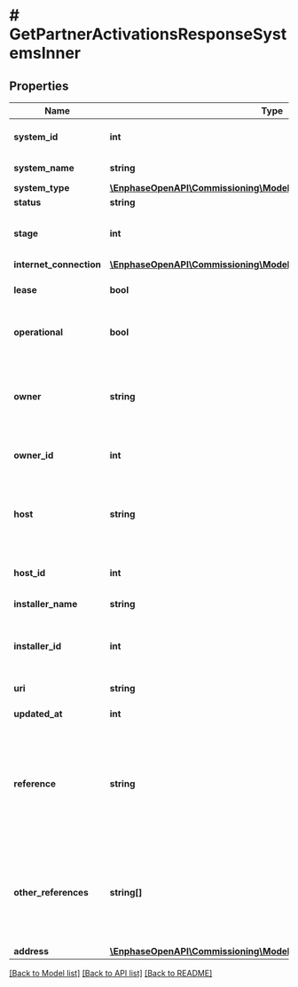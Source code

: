 # # GetPartnerActivationsResponseSystemsInner

## Properties

Name | Type | Description | Notes
------------ | ------------- | ------------- | -------------
**system_id** | **int** | Enlighten ID of this system. System-generated. | [optional]
**system_name** | **string** | Name of the system. | [optional]
**system_type** | [**\EnphaseOpenAPI\Commissioning\Model\SystemTypeEnum**](SystemTypeEnum.md) |  | [optional]
**status** | **string** | System&#39;s status. | [optional]
**stage** | **int** | What stage of the activation process this activation is in. System-generated. | [optional]
**internet_connection** | [**\EnphaseOpenAPI\Commissioning\Model\SystemInternetConnectionEnum**](SystemInternetConnectionEnum.md) |  | [optional]
**lease** | **bool** | Whether the system is leased. Default false. | [optional]
**operational** | **bool** | Whether this system is permitted to operate. Default true. | [optional]
**owner** | **string** | Name of the system owner. Owner must be an Enlighten user. If the user of the API is a self-installer, the owner must be himself. | [optional]
**owner_id** | **int** | Enlighten ID of this system owner. System-generated. | [optional]
**host** | **string** | Name of the system host. Please see \&quot;Specifying an Owner and Lease Arrangement\&quot;, above, for more information. | [optional]
**host_id** | **int** | Enlighten ID of this system host. System-generated. | [optional]
**installer_name** | **string** | Name of the installer. | [optional]
**installer_id** | **int** | Enlighten ID of the installer of this system. Defaults to current user&#39;s company ID. | [optional]
**uri** | **string** | URI for this activation. | [optional]
**updated_at** | **int** | Activation last updated timestamp. | [optional]
**reference** | **string** | Identifier of this system as provided by the calling user&#39;s company. This attribute is not present if the calling user&#39;s company does not have a reference for this system. | [optional]
**other_references** | **string[]** | Identifiers assigned to this activation by other companies which have access to it. This attribute is not present if there are no other references for this system. | [optional]
**address** | [**\EnphaseOpenAPI\Commissioning\Model\Address**](Address.md) |  | [optional]

[[Back to Model list]](../../README.md#models) [[Back to API list]](../../README.md#endpoints) [[Back to README]](../../README.md)
